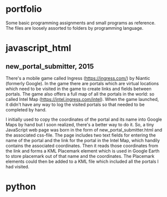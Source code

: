 # portfolio
Some basic programming assignments and small programs as reference. The files are loosely assorted to folders by programming language.

# javascript_html

## new_portal_submitter, 2015
There's a mobile game called Ingress (https://ingress.com/) by Niantic (formerly Google). In the game there are portals which are virtual locations which need to be visited in the game to create links and fields between portals. The game also offers a full map of all the portals in the world: so called Intel Map (https://intel.ingress.com/intel). When the game launched, it didn't have any way to log the visited portals so that needed to be completed by hand. 

I initially used to copy the coordinates of the portal and its name into Google Maps by hand but I soon realized, there's a better way to do it. So, a tiny JavaScript web page was born in the form of new_portal_submitter.html and the associated css-file. The page includes two text fields for entering the name of the portal and the link for the portal in the Intel Map, which handily contains the associated coordinates. Then it reads those coordinates from the link and forms a KML Placemark element which is used in Google Earth to store placemark out of that name and the coordinates. The Placemark elements could then be added to a KML file which included all the portals I had visited. 

# python
## 
